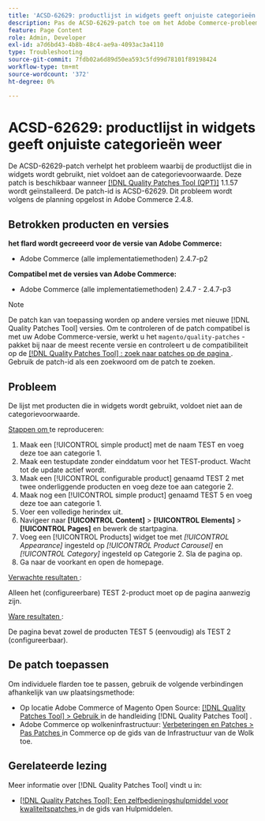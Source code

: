 ```yaml
---
title: 'ACSD-62629: productlijst in widgets geeft onjuiste categorieën weer'
description: Pas de ACSD-62629-patch toe om het Adobe Commerce-probleem op te lossen, waarbij een productlijst die in widgets wordt gebruikt, niet voldoet aan de categorievoorwaarde.
feature: Page Content
role: Admin, Developer
exl-id: a7d6bd43-4b8b-48c4-ae9a-4093ac3a4110
type: Troubleshooting
source-git-commit: 7fdb02a6d89d50ea593c5fd99d78101f89198424
workflow-type: tm+mt
source-wordcount: '372'
ht-degree: 0%

---
```


# ACSD-62629: productlijst in widgets geeft onjuiste categorieën weer

De ACSD-62629-patch verhelpt het probleem waarbij de productlijst die in widgets wordt gebruikt, niet voldoet aan de categorievoorwaarde. Deze patch is beschikbaar wanneer [[!DNL Quality Patches Tool (QPT)]](/help/tools/quality-patches-tool/quality-patches-tool-to-self-serve-quality-patches.md) 1.1.57 wordt geïnstalleerd. De patch-id is ACSD-62629. Dit probleem wordt volgens de planning opgelost in Adobe Commerce 2.4.8.

## Betrokken producten en versies

**het flard wordt gecreeerd voor de versie van Adobe Commerce:**

* Adobe Commerce (alle implementatiemethoden) 2.4.7-p2

**Compatibel met de versies van Adobe Commerce:**

* Adobe Commerce (alle implementatiemethoden) 2.4.7 - 2.4.7-p3

>[!NOTE]
>
>De patch kan van toepassing worden op andere versies met nieuwe [!DNL Quality Patches Tool] versies. Om te controleren of de patch compatibel is met uw Adobe Commerce-versie, werkt u het `magento/quality-patches` -pakket bij naar de meest recente versie en controleert u de compatibiliteit op de [[!DNL Quality Patches Tool] : zoek naar patches op de pagina ](https://experienceleague.adobe.com/tools/commerce-quality-patches/index.html?lang=nl-NL) . Gebruik de patch-id als een zoekwoord om de patch te zoeken.

## Probleem

De lijst met producten die in widgets wordt gebruikt, voldoet niet aan de categorievoorwaarde.

<u> Stappen om </u> te reproduceren:

1. Maak een [!UICONTROL simple product] met de naam TEST en voeg deze toe aan categorie 1.
1. Maak een testupdate zonder einddatum voor het TEST-product. Wacht tot de update actief wordt.
1. Maak een [!UICONTROL configurable product] genaamd TEST 2 met twee onderliggende producten en voeg deze toe aan categorie 2.
1. Maak nog een [!UICONTROL simple product] genaamd TEST 5 en voeg deze toe aan categorie 1.
1. Voer een volledige herindex uit.
1. Navigeer naar **[!UICONTROL Content]** > **[!UICONTROL Elements]** > **[!UICONTROL Pages]** en bewerk de startpagina.
1. Voeg een [!UICONTROL Products] widget toe met *[!UICONTROL Appearance]* ingesteld op *[!UICONTROL Product Carousel]* en *[!UICONTROL Category]* ingesteld op Categorie 2. Sla de pagina op.
1. Ga naar de voorkant en open de homepage.

<u> Verwachte resultaten </u>:

Alleen het (configureerbare) TEST 2-product moet op de pagina aanwezig zijn.

<u> Ware resultaten </u>:

De pagina bevat zowel de producten TEST 5 (eenvoudig) als TEST 2 (configureerbaar).

## De patch toepassen

Om individuele flarden toe te passen, gebruik de volgende verbindingen afhankelijk van uw plaatsingsmethode:

* Op locatie Adobe Commerce of Magento Open Source: [[!DNL Quality Patches Tool] > Gebruik ](/help/tools/quality-patches-tool/usage.md) in de handleiding [!DNL Quality Patches Tool] .
* Adobe Commerce op wolkeninfrastructuur: [ Verbeteringen en Patches > Pas Patches ](https://experienceleague.adobe.com/docs/commerce-cloud-service/user-guide/develop/upgrade/apply-patches.html?lang=nl-NL) in Commerce op de gids van de Infrastructuur van de Wolk toe.


## Gerelateerde lezing

Meer informatie over [!DNL Quality Patches Tool] vindt u in:

* [[!DNL Quality Patches Tool]: Een zelfbedieningshulpmiddel voor kwaliteitspatches ](/help/tools/quality-patches-tool/quality-patches-tool-to-self-serve-quality-patches.md) in de gids van Hulpmiddelen.

